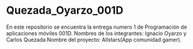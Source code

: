 # Quezada_Oyarzo_001D
En este repositorio se encuentra la entrega numero 1 de Programación de aplicaciones móviles 001D.
Nombres de los integrantes: Ignacio Oyarzo y Carlos Quezada
Nombre del proyecto: Allstars(App comunidad gamer).


